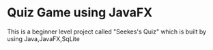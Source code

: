 # Quiz Game using JavaFX
 This is a beginner level project called "Seekes's Quiz" which is built by using Java,JavaFX,SqLite
